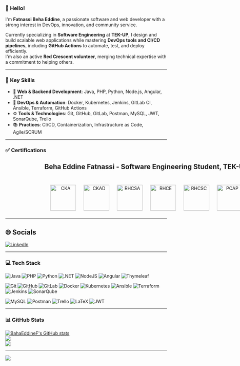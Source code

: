 ### 👋 Hello!

I'm **Fatnassi Beha Eddine**, a passionate software and web developer with a strong interest in DevOps, innovation, and community service.

Currently specializing in **Software Engineering** at **TEK-UP**, I design and build scalable web applications while mastering **DevOps tools and CI/CD pipelines**, including **GitHub Actions** to automate, test, and deploy efficiently.  
I'm also an active **Red Crescent volunteer**, merging technical expertise with a commitment to helping others.

---

### 💼 Key Skills

- 🔧 **Web & Backend Development**: Java, PHP, Python, Node.js, Angular, .NET  
- 🧩 **DevOps & Automation**: Docker, Kubernetes, Jenkins, GitLab CI, Ansible, Terraform, GitHub Actions  
- ⚙️ **Tools & Technologies**: Git, GitHub, GitLab, Postman, MySQL, JWT, SonarQube, Trello  
- 📚 **Practices**: CI/CD, Containerization, Infrastructure as Code, Agile/SCRUM

---

### ✅ Certifications

<div align="center" style="width: 880px; margin: auto;">
  <h2>Beha Eddine Fatnassi - Software Engineering Student, TEK-UP</h2>
  <br>

  <img src="https://github.com/user-attachments/assets/02c4eca5-255e-4506-8c3c-882296fad670" alt="CKA" width="80" style="margin: 10px"/>
  <img src="https://github.com/user-attachments/assets/36064e27-9c3f-4da3-8fab-5cb8c4511aba" alt="CKAD" width="80" style="margin: 10px"/>
  <img src="https://github.com/user-attachments/assets/8fa936be-abdc-4629-940f-936aabac63a3" alt="RHCSA" width="80" style="margin: 10px"/>
  <img src="https://github.com/user-attachments/assets/df8dbadd-00b9-4f2c-8f68-98d06123697b" alt="RHCE" width="80" style="margin: 10px"/>
  <img src="https://github.com/user-attachments/assets/d3b02dc6-877a-4cb9-afcf-128a207f9038" alt="RHCSC" width="80" style="margin: 10px"/>
  <img src="https://github.com/user-attachments/assets/f98a83b9-0874-4dec-8b9c-e0edd2f23784" alt="PCAP" width="80" style="margin: 10px"/>
</div>

---

## 🌐 Socials  
[![LinkedIn](https://img.shields.io/badge/LinkedIn-%230077B5.svg?logo=linkedin&logoColor=white)](https://linkedin.com/in/fatnassi-beha-eddine)

---

### 💻 Tech Stack

![Java](https://img.shields.io/badge/java-%23ED8B00.svg?style=for-the-badge&logo=openjdk&logoColor=white)
![PHP](https://img.shields.io/badge/php-%23777BB4.svg?style=for-the-badge&logo=php&logoColor=white)
![Python](https://img.shields.io/badge/python-3670A0?style=for-the-badge&logo=python&logoColor=ffdd54)
![.NET](https://img.shields.io/badge/.NET-5C2D91?style=for-the-badge&logo=.net&logoColor=white)
![NodeJS](https://img.shields.io/badge/node.js-6DA55F?style=for-the-badge&logo=node.js&logoColor=white)
![Angular](https://img.shields.io/badge/angular-%23DD0031.svg?style=for-the-badge&logo=angular&logoColor=white)
![Thymeleaf](https://img.shields.io/badge/Thymeleaf-%23005C0F.svg?style=for-the-badge&logo=Thymeleaf&logoColor=white)

![Git](https://img.shields.io/badge/git-%23F05033.svg?style=for-the-badge&logo=git&logoColor=white)
![GitHub](https://img.shields.io/badge/github-%23121011.svg?style=for-the-badge&logo=github&logoColor=white)
![GitLab](https://img.shields.io/badge/gitlab-%23181717.svg?style=for-the-badge&logo=gitlab&logoColor=white)
![Docker](https://img.shields.io/badge/docker-%230db7ed.svg?style=for-the-badge&logo=docker&logoColor=white)
![Kubernetes](https://img.shields.io/badge/kubernetes-%23326ce5.svg?style=for-the-badge&logo=kubernetes&logoColor=white)
![Ansible](https://img.shields.io/badge/ansible-%231A1918.svg?style=for-the-badge&logo=ansible&logoColor=white)
![Terraform](https://img.shields.io/badge/terraform-%235835CC.svg?style=for-the-badge&logo=terraform&logoColor=white)
![Jenkins](https://img.shields.io/badge/jenkins-%232C5263.svg?style=for-the-badge&logo=jenkins&logoColor=white)
![SonarQube](https://img.shields.io/badge/SonarQube-black?style=for-the-badge&logo=sonarqube&logoColor=4E9BCD)

![MySQL](https://img.shields.io/badge/mysql-4479A1.svg?style=for-the-badge&logo=mysql&logoColor=white)
![Postman](https://img.shields.io/badge/Postman-FF6C37?style=for-the-badge&logo=postman&logoColor=white)
![Trello](https://img.shields.io/badge/Trello-%23026AA7.svg?style=for-the-badge&logo=Trello&logoColor=white)
![LaTeX](https://img.shields.io/badge/latex-%23008080.svg?style=for-the-badge&logo=latex&logoColor=white)
![JWT](https://img.shields.io/badge/JWT-black?style=for-the-badge&logo=JSON%20web%20tokens)

---

### 📊 GitHub Stats

[![BahaEddineF's GitHub stats](https://github-readme-stats.vercel.app/api?username=BahaEddineF&count_private=true&show_icons=true&theme=algolia)](https://github.com/anuraghazra/github-readme-stats)  
![](https://github-readme-streak-stats.herokuapp.com/?user=BahaEddineF&theme=dark&hide_border=false)  
![](https://github-readme-stats.vercel.app/api/top-langs/?username=BahaEddineF&theme=dark&hide_border=false&layout=compact)

---

[![](https://visitcount.itsvg.in/api?id=BahaEddineF&icon=0&color=0)](https://visitcount.itsvg.in)
